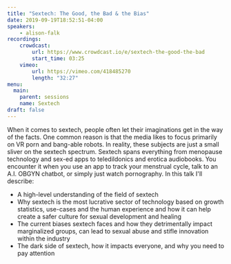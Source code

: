 ```yaml
---
title: "Sextech: The Good, the Bad & the Bias"
date: 2019-09-19T18:52:51-04:00
speakers:
    - alison-falk
recordings:
    crowdcast:
        url: https://www.crowdcast.io/e/sextech-the-good-the-bad
        start_time: 03:25
    vimeo:
        url: https://vimeo.com/418485270
        length: "32:27"
menu:
  main:
    parent: sessions
    name: Sextech
draft: false
---
```


When it comes to sextech, people often let their imaginations get in the way of the facts. One common reason is that the media likes to focus primarily on VR porn and bang-able robots. In reality, these subjects are just a small sliver on the sextech spectrum. Sextech spans everything from menopause technology and sex-ed apps to teledildonics and erotica audiobooks. You encounter it when you use an app to track your menstrual cycle, talk to an A.I. OBGYN chatbot, or simply just watch pornography. In this talk I'll describe:

* A high-level understanding of the field of sextech
* Why sextech is the most lucrative sector of technology based on growth statistics, use-cases and the human experience and how it can help create a safer culture for sexual development and healing
* The current biases sextech faces and how they detrimentally impact marginalized groups, can lead to sexual abuse and stifle innovation within the industry
* The dark side of sextech, how it impacts everyone, and why you need to pay attention
